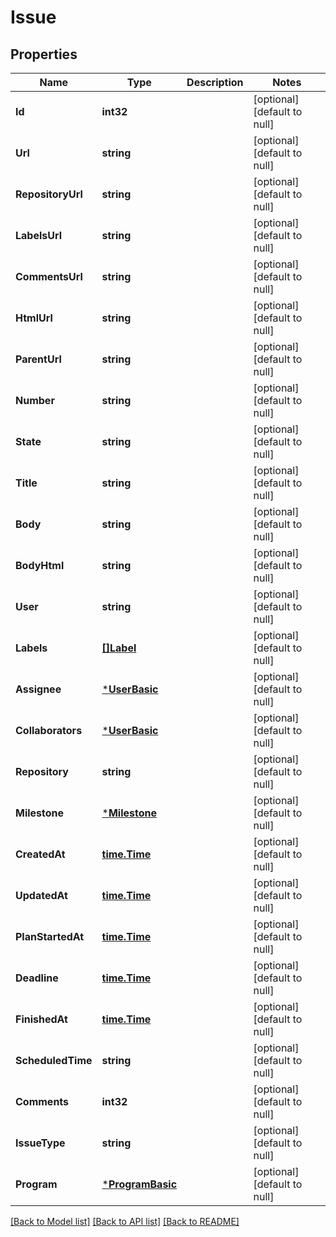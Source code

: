 # Issue

## Properties
Name | Type | Description | Notes
------------ | ------------- | ------------- | -------------
**Id** | **int32** |  | [optional] [default to null]
**Url** | **string** |  | [optional] [default to null]
**RepositoryUrl** | **string** |  | [optional] [default to null]
**LabelsUrl** | **string** |  | [optional] [default to null]
**CommentsUrl** | **string** |  | [optional] [default to null]
**HtmlUrl** | **string** |  | [optional] [default to null]
**ParentUrl** | **string** |  | [optional] [default to null]
**Number** | **string** |  | [optional] [default to null]
**State** | **string** |  | [optional] [default to null]
**Title** | **string** |  | [optional] [default to null]
**Body** | **string** |  | [optional] [default to null]
**BodyHtml** | **string** |  | [optional] [default to null]
**User** | **string** |  | [optional] [default to null]
**Labels** | [**[]Label**](Label.md) |  | [optional] [default to null]
**Assignee** | [***UserBasic**](UserBasic.md) |  | [optional] [default to null]
**Collaborators** | [***UserBasic**](UserBasic.md) |  | [optional] [default to null]
**Repository** | **string** |  | [optional] [default to null]
**Milestone** | [***Milestone**](Milestone.md) |  | [optional] [default to null]
**CreatedAt** | [**time.Time**](time.Time.md) |  | [optional] [default to null]
**UpdatedAt** | [**time.Time**](time.Time.md) |  | [optional] [default to null]
**PlanStartedAt** | [**time.Time**](time.Time.md) |  | [optional] [default to null]
**Deadline** | [**time.Time**](time.Time.md) |  | [optional] [default to null]
**FinishedAt** | [**time.Time**](time.Time.md) |  | [optional] [default to null]
**ScheduledTime** | **string** |  | [optional] [default to null]
**Comments** | **int32** |  | [optional] [default to null]
**IssueType** | **string** |  | [optional] [default to null]
**Program** | [***ProgramBasic**](ProgramBasic.md) |  | [optional] [default to null]

[[Back to Model list]](../README.md#documentation-for-models) [[Back to API list]](../README.md#documentation-for-api-endpoints) [[Back to README]](../README.md)


